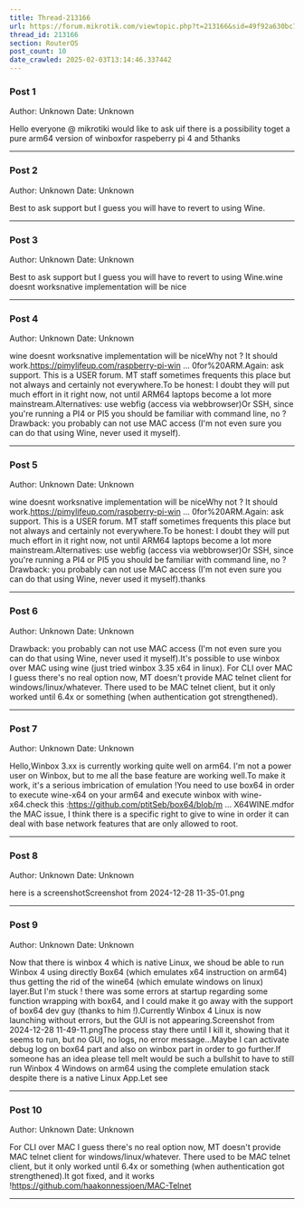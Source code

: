 ```yaml
---
title: Thread-213166
url: https://forum.mikrotik.com/viewtopic.php?t=213166&sid=49f92a630bc7970d8ca50523be880e8f
thread_id: 213166
section: RouterOS
post_count: 10
date_crawled: 2025-02-03T13:14:46.337442
---
```


### Post 1
Author: Unknown
Date: Unknown

Hello everyone @ mikrotiki would like to ask uif there is a possibility toget a pure arm64 version of winboxfor raspeberry pi 4 and 5thanks

---
### Post 2
Author: Unknown
Date: Unknown

Best to ask support but I guess you will have to revert to using Wine.

---
### Post 3
Author: Unknown
Date: Unknown

Best to ask support but I guess you will have to revert to using Wine.wine doesnt worksnative implementation will be nice

---
### Post 4
Author: Unknown
Date: Unknown

wine doesnt worksnative implementation will be niceWhy not ? It should work.https://pimylifeup.com/raspberry-pi-win ... 0for%20ARM.Again: ask support. This is a USER forum. MT staff sometimes frequents this place but not always and certainly not everywhere.To be honest: I doubt they will put much effort in it right now, not until ARM64 laptops become a lot more mainstream.Alternatives: use webfig (access via webbrowser)Or SSH, since you're running a PI4 or PI5 you should be familiar with command line, no ?Drawback: you probably can not use MAC access (I'm not even sure you can do that using Wine, never used it myself).

---
### Post 5
Author: Unknown
Date: Unknown

wine doesnt worksnative implementation will be niceWhy not ? It should work.https://pimylifeup.com/raspberry-pi-win ... 0for%20ARM.Again: ask support. This is a USER forum. MT staff sometimes frequents this place but not always and certainly not everywhere.To be honest: I doubt they will put much effort in it right now, not until ARM64 laptops become a lot more mainstream.Alternatives: use webfig (access via webbrowser)Or SSH, since you're running a PI4 or PI5 you should be familiar with command line, no ?Drawback: you probably can not use MAC access (I'm not even sure you can do that using Wine, never used it myself).thanks

---
### Post 6
Author: Unknown
Date: Unknown

Drawback: you probably can not use MAC access (I'm not even sure you can do that using Wine, never used it myself).It's possible to use winbox over MAC using wine (just tried winbox 3.35 x64 in linux). For CLI over MAC I guess there's no real option now, MT doesn't provide MAC telnet client for windows/linux/whatever. There used to be MAC telnet client, but it only worked until 6.4x or something (when authentication got strengthened).

---
### Post 7
Author: Unknown
Date: Unknown

Hello,Winbox 3.xx is currently working quite well on arm64. I'm not a power user on Winbox, but to me all the base feature are working well.To make it work, it's a serious imbrication of emulation !You need to use box64 in order to execute wine-x64 on your arm64 and execute winbox with wine-x64.check this :https://github.com/ptitSeb/box64/blob/m ... X64WINE.mdfor the MAC issue, I think there is a specific right to give to wine in order it can deal with base network features that are only allowed to root.

---
### Post 8
Author: Unknown
Date: Unknown

here is a screenshotScreenshot from 2024-12-28 11-35-01.png

---
### Post 9
Author: Unknown
Date: Unknown

Now that there is winbox 4 which is native Linux, we shoud be able to run Winbox 4 using directly Box64 (which emulates x64 instruction on arm64) thus getting the rid of the wine64 (which emulate windows on linux) layer.But I'm stuck ! there was some errors at startup regarding some function wrapping with box64, and I could make it go away with the support of box64 dev guy (thanks to him !).Currently Winbox 4 Linux is now launching without errors, but the GUI is not appearing.Screenshot from 2024-12-28 11-49-11.pngThe process stay there until I kill it, showing that it seems to run, but no GUI, no logs, no error message...Maybe I can activate debug log on box64 part and also on winbox part in order to go further.If someone has an idea please tell meIt would be such a bullshit to have to still run Winbox 4 Windows on arm64 using the complete emulation stack despite there is a native Linux App.Let see

---
### Post 10
Author: Unknown
Date: Unknown

For CLI over MAC I guess there's no real option now, MT doesn't provide MAC telnet client for windows/linux/whatever. There used to be MAC telnet client, but it only worked until 6.4x or something (when authentication got strengthened).It got fixed, and it works !https://github.com/haakonnessjoen/MAC-Telnet

---
